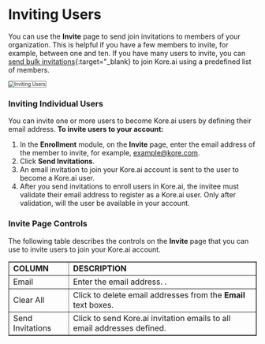 # Inviting Users

You can use the **Invite** page to send join invitations to members of your organization. This is helpful if you have a few members to invite, for example, between one and ten. If you have many users to invite, you can [send bulk invitations](../enrolling-many-users/){:target="_blank} to join Kore.ai using a predefined list of members.

<img src="../images/inviting-users-img1.png" alt="Inviting Users" title="Inviting Users" style="border: 1px solid gray;zoom:70%;"/>


### Inviting Individual Users

You can invite one or more users to become Kore.ai users by defining their email address. **To invite users to your account:**


1. In the **Enrollment** module, on the **Invite** page, enter the email address of the member to invite, for example, example@kore.com.
2. Click **Send Invitations**.
3. An email invitation to join your Kore.ai account is sent to the user to become a Kore.ai user.
4. After you send invitations to enroll users in Kore.ai, the invitee must validate their email address to register as a Kore.ai user. Only after validation, will the user be available in your account.


### Invite Page Controls

The following table describes the controls on the **Invite** page that you can use to invite users to join your Kore.ai account.


<table border="1">
  <tr>
   <td><strong>COLUMN</strong>
   </td>
   <td><strong>DESCRIPTION</strong>
   </td>
  </tr>
  <tr>
   <td>Email
   </td>
   <td>Enter the email address. .
   </td>
  </tr>
  <tr>
   <td>Clear All
   </td>
   <td>Click to delete email addresses from the <strong>Email</strong> text boxes.
   </td>
  </tr>
  <tr>
   <td>Send Invitations
   </td>
   <td>Click to send Kore.ai invitation emails to all email addresses defined.
   </td>
  </tr>
</table>

